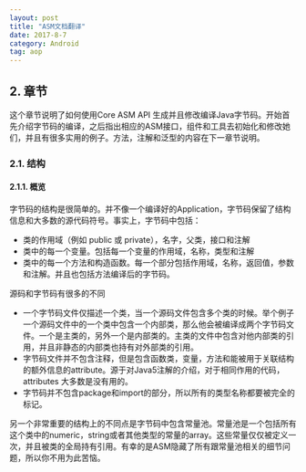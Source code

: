```yaml
---
layout: post
title: "ASM文档翻译"
date: 2017-8-7
category: Android
tag: aop
---
```


## 2. 章节

这个章节说明了如何使用Core ASM API 生成并且修改编译Java字节码。开始首先介绍字节码的编译，之后指出相应的ASM接口，组件和工具去初始化和修改她们，并且有很多实用的例子。方法，注解和泛型的内容在下一章节说明。

### 2.1. 结构

#### 2.1.1. 概览 

字节码的结构是很简单的。并不像一个编译好的Application，字节码保留了结构信息和大多数的源代码符号。事实上，字节码中包括：

- 类的作用域（例如 public 或 private），名字，父类，接口和注解
- 类中的每一个变量。包括每一个变量的作用域，名称，类型和注解
- 类中的每一个方法和构造函数。每一个部分包括作用域，名称，返回值，参数和注解。并且也包括方法编译后的字节码。

源码和字节码有很多的不同

- 一个字节码文件仅描述一个类，当一个源码文件包含多个类的时候。举个例子一个源码文件中的一个类中包含一个内部类，那么他会被编译成两个字节码文件。一个是主类的，另外一个是内部类的。主类的文件中包含对他内部类的引用，并且非静态的内部类也持有对外部类的引用。
- 字节码文件并不包含注释，但是包含函数类，变量，方法和能被用于关联结构的额外信息的attribute。源于对Java5注解的介绍，对于相同作用的代码，attributes 大多数是没有用的。
- 字节码并不包含package和import的部分，所以所有的类型名称都要被完全的标记。

另一个非常重要的结构上的不同点是字节码中包含常量池。常量池是一个包括所有这个类中的numeric，string或者其他类型的常量的array。这些常量仅仅被定义一次，并且被类的全局持有引用。有幸的是ASM隐藏了所有跟常量池相关的细节问题，所以你不用为此苦恼。